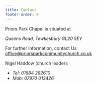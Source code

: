 ```yaml
---
title: Contact
footer-order: 0
---
```

Priors Park Chapel is situated at
<address>Queens Road, Tewkesbury GL20 5EY</address>

For further information, contact Us:<br>
[office@priorsparkcommunitychurch.co.uk](mailto:office@priorsparkcommunitychurch.co.uk)

Nigel Haddow (church leader):
- *Tel: 01684 292610*
- *Mob: 07970 013426*